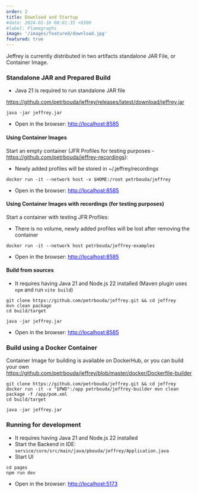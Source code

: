 ```yaml
---
order: 2
title: Download and Startup
#date: 2024-01-16 08:01:35 +0300
#label: Flamegraphs
image: '/images/featured/download.jpg'
featured: true
---
```


Jeffrey is currently distributed in two artifacts standalone JAR File, or Container Image.

### Standalone JAR and Prepared Build

- Java 21 is required to run standalone JAR file

<a href="https://github.com/petrbouda/jeffrey/releases/latest/download/jeffrey.jar" style="color: blue">https://github.com/petrbouda/jeffrey/releases/latest/download/jeffrey.jar</a>

```
java -jar jeffrey.jar
```

- Open in the browser: <a href="http://localhost:8585" style="color: blue">http://localhost:8585</a>

#### Using Container Images

Start an empty container (JFR Profiles for testing purposes - https://github.com/petrbouda/jeffrey-recordings):

- Newly added profiles will be stored in ~/.jeffrey/recordings

```
docker run -it --network host -v $HOME:/root petrbouda/jeffrey
```

- Open in the browser: <a href="http://localhost:8585" style="color: blue">http://localhost:8585</a>

#### Using Container Images with recordings (for testing purposes) 

Start a container with testing JFR Profiles:

- There is no volume, newly added profiles will be lost after removing the container

```
docker run -it --network host petrbouda/jeffrey-examples
```

- Open in the browser: <a href="http://localhost:8585" style="color: blue">http://localhost:8585</a>

#### Build from sources

- It requires having Java 21 and Node.js 22 installed (Maven plugin uses `npm` and run `vite build`)

```
git clone https://github.com/petrbouda/jeffrey.git && cd jeffrey
mvn clean package
cd build/target
```

```
java -jar jeffrey.jar
```

- Open in the browser: <a href="http://localhost:8585" style="color: blue">http://localhost:8585</a>

### Build using a Docker Container

Container Image for building is available on DockerHub, or you can build your own 
<a href="https://github.com/petrbouda/jeffrey/blob/master/docker/Dockerfile-builder" style="color: blue">https://github.com/petrbouda/jeffrey/blob/master/docker/Dockerfile-builder</a>

```
git clone https://github.com/petrbouda/jeffrey.git && cd jeffrey
docker run -it -v "$PWD":/app petrbouda/jeffrey-builder mvn clean package -f /app/pom.xml
cd build/target
```

```
java -jar jeffrey.jar
```

### Running for development

- It requires having Java 21 and Node.js 22 installed
- Start the Backend in IDE: `service/core/src/main/java/pbouda/jeffrey/Application.java`
- Start UI

```
cd pages
npm run dev
```

- Open in the browser: <a href="http://localhost:5173" style="color: blue">http://localhost:5173</a>
